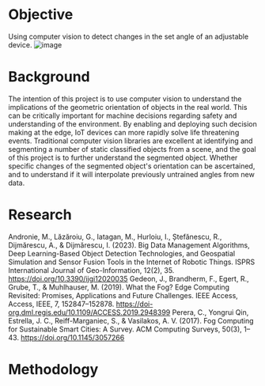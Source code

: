 # Objective
Using computer vision to detect changes in the set angle of an adjustable device.
![image](https://github.com/abilokonsky/msds_practicum/assets/62521066/51a88b7b-e448-43e5-9d9b-3cc7a5aaedf4)

# Background
The intention of this project is to use computer vision to understand the implications of the geometric orientation of objects in the real world.  This can be critically important for machine decisions regarding safety and understanding of the environment.  By enabling and deploying such decision making at the edge, IoT devices can more rapidly solve life threatening events.  Traditional computer vision libraries are excellent at identifying and segmenting a number of static classified objects from a scene, and the goal of this project is to further understand the segmented object.  Whether specific changes of the segmented object's orientation can be ascertained, and to understand if it will interpolate previously untrained angles from new data.

# Research
Andronie, M., Lăzăroiu, G., Iatagan, M., Hurloiu, I., Ștefănescu, R., Dijmărescu, A., & Dijmărescu, I. (2023). Big Data Management Algorithms, Deep Learning-Based Object Detection Technologies, and Geospatial Simulation and Sensor Fusion Tools in the Internet of Robotic Things. ISPRS International Journal of Geo-Information, 12(2), 35. https://doi.org/10.3390/ijgi12020035
Gedeon, J., Brandherm, F., Egert, R., Grube, T., & Muhlhauser, M. (2019). What the Fog? Edge Computing Revisited: Promises, Applications and Future Challenges. IEEE Access, Access, IEEE, 7, 152847–152878. https://doi-org.dml.regis.edu/10.1109/ACCESS.2019.2948399
Perera, C., Yongrui Qin, Estrella, J. C., Reiff-Marganiec, S., & Vasilakos, A. V. (2017). Fog Computing for Sustainable Smart Cities: A Survey. ACM Computing Surveys, 50(3), 1–43. https://doi.org/10.1145/3057266

# Methodology


